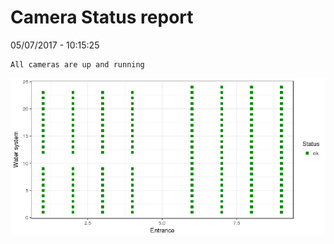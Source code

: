 Camera Status report
================
05/07/2017 - 10:15:25

    All cameras are up and running

![](camreport_files/figure-markdown_github/unnamed-chunk-2-1.png)
